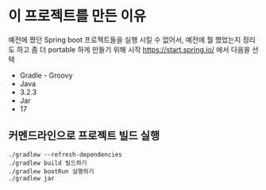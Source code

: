 # 이 프로젝트를 만든 이유

예전에 짰던 Spring boot 프로젝트들을 실행 시킬 수 없어서, 예전에 뭘 했었는지 정리도 하고 좀 더 portable 하게 만들기 위해 시작
https://start.spring.io/ 에서 다음을 선택
- Gradle - Groovy
- Java
- 3.2.3
- Jar
- 17



## 커멘드라인으로 프로젝트 빌드 실행
```
./gradlew --refresh-dependencies
./gradlew build 빌드하기
./gradlew bootRun 실행하기
./gradlew jar
```